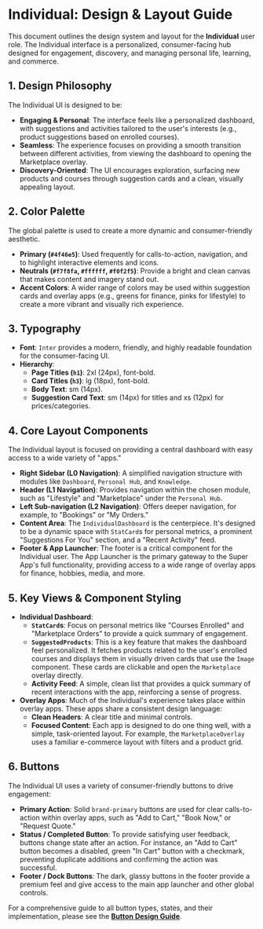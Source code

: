# Individual: Design & Layout Guide

This document outlines the design system and layout for the **Individual** user role. The Individual interface is a personalized, consumer-facing hub designed for engagement, discovery, and managing personal life, learning, and commerce.

## 1. Design Philosophy

The Individual UI is designed to be:

-   **Engaging & Personal**: The interface feels like a personalized dashboard, with suggestions and activities tailored to the user's interests (e.g., product suggestions based on enrolled courses).
-   **Seamless**: The experience focuses on providing a smooth transition between different activities, from viewing the dashboard to opening the Marketplace overlay.
-   **Discovery-Oriented**: The UI encourages exploration, surfacing new products and courses through suggestion cards and a clean, visually appealing layout.

## 2. Color Palette

The global palette is used to create a more dynamic and consumer-friendly aesthetic.

-   **Primary (`#4f46e5`)**: Used frequently for calls-to-action, navigation, and to highlight interactive elements and icons.
-   **Neutrals (`#f7f8fa`, `#ffffff`, `#f0f2f5`)**: Provide a bright and clean canvas that makes content and imagery stand out.
-   **Accent Colors**: A wider range of colors may be used within suggestion cards and overlay apps (e.g., greens for finance, pinks for lifestyle) to create a more vibrant and visually rich experience.

## 3. Typography

-   **Font**: `Inter` provides a modern, friendly, and highly readable foundation for the consumer-facing UI.
-   **Hierarchy**:
    -   **Page Titles (`h1`)**: 2xl (24px), font-bold.
    -   **Card Titles (`h3`)**: lg (18px), font-bold.
    -   **Body Text**: sm (14px).
    -   **Suggestion Card Text**: sm (14px) for titles and xs (12px) for prices/categories.

## 4. Core Layout Components

The Individual layout is focused on providing a central dashboard with easy access to a wide variety of "apps."

-   **Right Sidebar (L0 Navigation)**: A simplified navigation structure with modules like `Dashboard`, `Personal Hub`, and `Knowledge`.
-   **Header (L1 Navigation)**: Provides navigation within the chosen module, such as "Lifestyle" and "Marketplace" under the `Personal Hub`.
-   **Left Sub-navigation (L2 Navigation)**: Offers deeper navigation, for example, to "Bookings" or "My Orders."
-   **Content Area**: The `IndividualDashboard` is the centerpiece. It's designed to be a dynamic space with `StatCard`s for personal metrics, a prominent "Suggestions For You" section, and a "Recent Activity" feed.
-   **Footer & App Launcher**: The footer is a critical component for the Individual user. The App Launcher is the primary gateway to the Super App's full functionality, providing access to a wide range of overlay apps for finance, hobbies, media, and more.

## 5. Key Views & Component Styling

-   **Individual Dashboard**:
    -   **`StatCard`s**: Focus on personal metrics like "Courses Enrolled" and "Marketplace Orders" to provide a quick summary of engagement.
    -   **`SuggestedProducts`**: This is a key feature that makes the dashboard feel personalized. It fetches products related to the user's enrolled courses and displays them in visually driven cards that use the `Image` component. These cards are clickable and open the `Marketplace` overlay directly.
    -   **Activity Feed**: A simple, clean list that provides a quick summary of recent interactions with the app, reinforcing a sense of progress.
-   **Overlay Apps**: Much of the Individual's experience takes place within overlay apps. These apps share a consistent design language:
    -   **Clean Headers**: A clear title and minimal controls.
    -   **Focused Content**: Each app is designed to do one thing well, with a simple, task-oriented layout. For example, the `MarketplaceOverlay` uses a familiar e-commerce layout with filters and a product grid.

## 6. Buttons

The Individual UI uses a variety of consumer-friendly buttons to drive engagement:

-   **Primary Action**: Solid `brand-primary` buttons are used for clear calls-to-action within overlay apps, such as "Add to Cart," "Book Now," or "Request Quote."
-   **Status / Completed Button**: To provide satisfying user feedback, buttons change state after an action. For instance, an "Add to Cart" button becomes a disabled, green "In Cart" button with a checkmark, preventing duplicate additions and confirming the action was successful.
-   **Footer / Dock Buttons**: The dark, glassy buttons in the footer provide a premium feel and give access to the main app launcher and other global controls.

For a comprehensive guide to all button types, states, and their implementation, please see the **[Button Design Guide](./buttons.md)**.